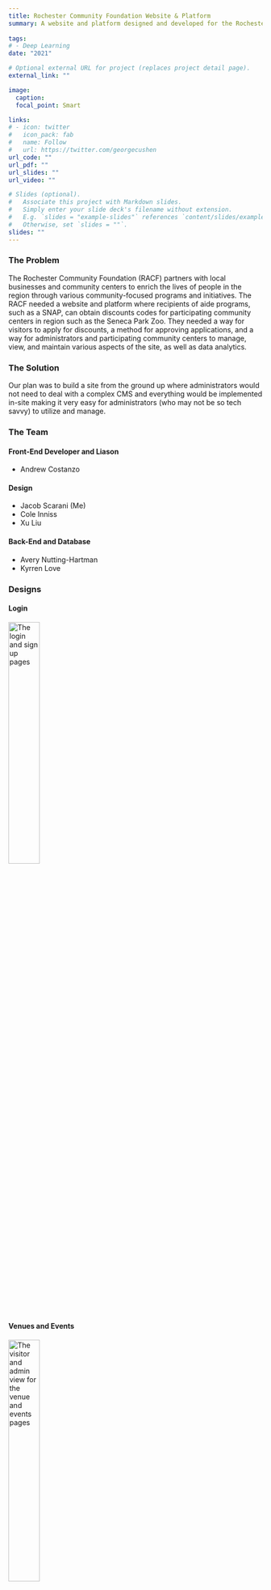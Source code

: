 ```yaml
---
title: Rochester Community Foundation Website & Platform
summary: A website and platform designed and developed for the Rochester Community Foundation that allows users to obtain discount codes for participating venues (such as museums) by uploading local, state and federal aide documentation and getting approved for discounts.
  
tags:
# - Deep Learning
date: "2021"

# Optional external URL for project (replaces project detail page).
external_link: ""

image:
  caption: 
  focal_point: Smart

links:
# - icon: twitter
#   icon_pack: fab
#   name: Follow
#   url: https://twitter.com/georgecushen
url_code: ""
url_pdf: ""
url_slides: ""
url_video: ""

# Slides (optional).
#   Associate this project with Markdown slides.
#   Simply enter your slide deck's filename without extension.
#   E.g. `slides = "example-slides"` references `content/slides/example-slides.md`.
#   Otherwise, set `slides = ""`.
slides: ""
---
```

<h3>The Problem</h3>
The Rochester Community Foundation (RACF) partners with local businesses and community centers to enrich the lives of people in the region through various community-focused programs and initiatives. The RACF needed a website and platform where recipients of aide programs, such as a SNAP, can obtain discounts codes for participating community centers in region such as the Seneca Park Zoo. They needed a way for visitors to apply for discounts, a method for approving applications, and a way for administrators and participating community centers to manage, view, and maintain various aspects of the site, as well as data analytics.

<h3>The Solution</h3>

Our plan was to build a site from the ground up where administrators would not need to deal with a complex CMS and everything would be implemented in-site making it very easy for administrators (who may not be so tech savvy) to utilize and manage.

<h3>The Team</h3>

<h4>Front-End Developer and Liason</h4>

  - Andrew Costanzo

<h4>Design</h4>

  - Jacob Scarani (Me)
  - Cole Inniss
  - Xu Liu

<h4>Back-End and Database</h4>

  - Avery Nutting-Hartman
  - Kyrren Love

<h3>Designs</h3>

<h4>Login</h4>

<img src="/portfolio/RACF/login.png" height="35%" alt="The login and sign up pages">

<h4>Venues and Events</h4>

<img src="/portfolio/RACF/event-venue.png" height="35%" alt="The visitor and admin view for the venue and events pages">

<h4>Venue and Event Creation</h4>

<img src="/portfolio/RACF/create.png" height="35%" alt="The admin and partner views for the venue and event creation pages">

<h4>Revision</h4>

A couple of months into the project, RACF, notified us that visitors were not buying tickets through their website and were instead only receiving discount codes for individual participating businesses. As such, we had to remove the shopping cart and all the transaction related designs. Thankfully, the transaction pages were not developed and design was already ahead of where we needed to be, so it was not much of an issue.

<h4>The Grant Portal</h4>

<img src="/portfolio/RACF/grant.png" height="35%" alt="Visitor and Admin views of the grant portal">

For the grant portal, we needed something that would allow visitors to easily upload their documents and view their status in the review process. We knew that at any time RACF could stop accepting or start qualifying certain aide programs and at the same time the government could change how one works, discontinue one, or create a new one. At the same time however, we thought it would be helpful to have uploads categorized to make it easier for applicants and people who were going to review the documents.

As a solution, we create the grant portal where visitors could upload their document according three categories: local, state, and federal. Visitors could upload multiple documents for each category and a color-coded indicator will inform them of the review status (e.g. pending, approved, declined).

Administrators who are going to review the documents can view the submissions by each visitor along with any information provided in their profile.

<h4>The Admin Portal</h4>

<img src="/portfolio/RACF/admin.png" height="35%" alt="Visitor and Admin views of the grant portal">

We need to create a portal for administrators that would have quick links to pages and tools they might need as administrators.

The admin portal gives administrators quick links to sections of the site such as the grant portal, organization settings, and venue/event creation. They can also view recent site activity by any administrator.

<h4>End Results & Conclusion</h4>

In the end, our team's project was unfortunately not chosen to be officially deployed for RACF. However, I learned a lot and garnered a lot of valuable experience working within a multi-skilled team. 

Some things I learned
- Sometimes you don't have as much information as you would like and just need to put something out. 
  - If your client or boss does not like something, they will tell you and at least then you have something to go off of.
- Sometimes communication breaks down between group members and certain tasks are not completed by other members when you need them too. If it's something that needs to be shown to a client or boss, sometimes you just need to step up and get something done.
- Assign responsibilities  as early as possible and have a structure. 
  - In this project we assigned a lot of the design responsibilities  on the fly which made communication difficult at times.
- Create a concrete and more comprehensive asset library and communicate naming schemas early on. 
  - Asset creation was very messy from the start. Most of the assets were not set up properly and naming was inconsistent. All this needs to be talked about, communicated, and developed very early on as a team.
